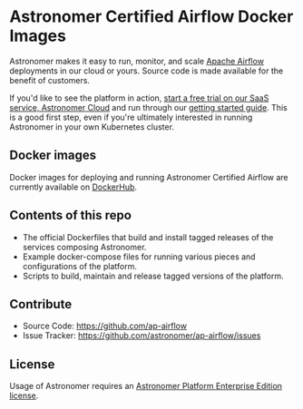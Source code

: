 # Astronomer Certified Airflow Docker Images

Astronomer makes it easy to run, monitor, and scale [Apache Airflow](https://github.com/apache/airflow) deployments in our cloud or yours. Source code is made available for the benefit of customers.

If you'd like to see the platform in action, [start a free trial on our SaaS service, Astronomer Cloud](https://astronomer.io/trial) and run through our [getting started guide](https://www.astronomer.io/docs/getting-started/). This is a good first step, even if you're ultimately interested in running Astronomer in your own Kubernetes cluster.

## Docker images

Docker images for deploying and running Astronomer Certified Airflow are currently available on
[DockerHub](https://hub.docker.com/u/astronomerinc/).

## Contents of this repo

* The official Dockerfiles that build and install tagged releases of the
  services composing Astronomer.
* Example docker-compose files for running various pieces and configurations of
  the platform.
* Scripts to build, maintain and release tagged versions of the platform.

## Contribute

* Source Code: <https://github.com/ap-airflow>
* Issue Tracker: <https://github.com/astronomer/ap-airflow/issues>

## License

Usage of Astronomer requires an [Astronomer Platform Enterprise Edition license](https://github.com/astronomer/astronomer/blob/master/LICENSE).
